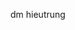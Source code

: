 dm hieutrung

<!---
Nebbilies/Nebbilies is a ✨ special ✨ repository because its `README.md` (this file) appears on your GitHub profile.
You can click the Preview link to take a look at your changes.
--->
